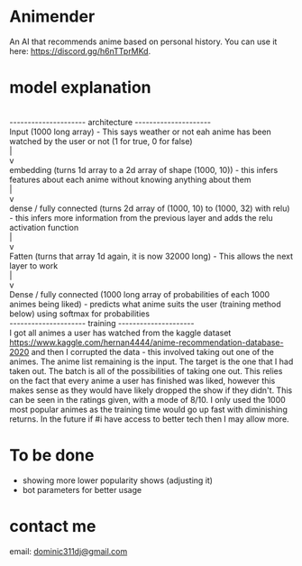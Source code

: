 # Animender
An AI that recommends anime based on personal history. You can use it here: https://discord.gg/h6nTTprMKd.

# model explanation
<br>--------------------- architecture ---------------------
<br> Input (1000 long array) - This says weather or not eah anime has been watched by the user or not (1 for true, 0 for false)
<br> |
<br> v
<br> embedding (turns 1d array to a 2d array of shape (1000, 10)) - this infers features about each anime without knowing anything about them
<br> |
<br> v
<br> dense / fully connected (turns 2d array of (1000, 10) to (1000, 32) with relu) - this infers more information  from the previous layer and adds the relu activation function
<br> |
<br> v
<br> Fatten (turns that array 1d again, it is now 32000 long) - This allows the next layer to work
<br> |
<br> v
<br> Dense / fully connected (1000 long array of probabilities of each 1000 animes being liked) - predicts what anime suits the user (training method below) using softmax for probabilities
<br> --------------------- training ---------------------
<br> I got all animes a user has watched from the kaggle dataset https://www.kaggle.com/hernan4444/anime-recommendation-database-2020 and then I corrupted the data - this involved taking out one of the animes. The anime list remaining is the input. The target is the one that I had taken out. The batch is all of the possibilities of taking one out. This relies on the fact that every anime a user has finished was liked, however this makes sense as they would have likely dropped the show if they didn't. This can be seen in the ratings given, with a mode of 8/10. I only used the 1000 most popular animes as the training time would go up fast with diminishing returns. In the future if #i have access to better tech then I may allow more.

# To be done
* showing more lower popularity shows (adjusting it)
* bot parameters for better usage

# contact me
email: dominic311dj@gmail.com
